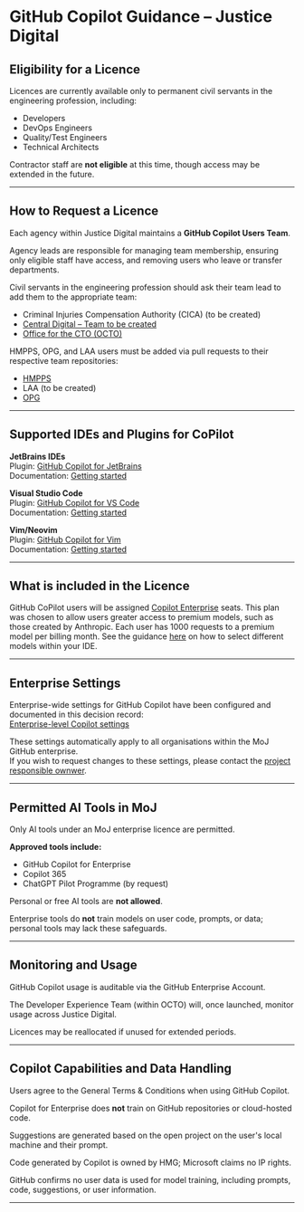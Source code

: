 # GitHub Copilot Guidance – Justice Digital

## Eligibility for a Licence

Licences are currently available only to permanent civil servants in the engineering profession, including:

- Developers
- DevOps Engineers
- Quality/Test Engineers
- Technical Architects

Contractor staff are **not eligible** at this time, though access may be extended in the future.

---

## How to Request a Licence

Each agency within Justice Digital maintains a **GitHub Copilot Users Team**.

Agency leads are responsible for managing team membership, ensuring only eligible staff have access, and removing users who leave or transfer departments.

Civil servants in the engineering profession should ask their team lead to add them to the appropriate team:

- Criminal Injuries Compensation Authority (CICA) (to be created)
- [Central Digital – Team to be created](https://github.com/orgs/ministryofjustice/teams/central-digital-copilot-users)
- [Office for the CTO (OCTO)](https://github.com/orgs/ministryofjustice/teams/octo-copilot-users)

HMPPS, OPG, and LAA users must be added via pull requests to their respective team repositories:

- [HMPPS](https://github.com/ministryofjustice/hmpps-github-teams)
- LAA (to be created)
- [OPG](https://github.com/ministryofjustice/opg-org-infra/tree/main/access-management)

---

## Supported IDEs and Plugins for CoPilot

**JetBrains IDEs**  
Plugin: [GitHub Copilot for JetBrains](https://plugins.jetbrains.com/plugin/17718-github-copilot)  
Documentation: [Getting started](https://docs.github.com/en/copilot/getting-started-with-github-copilot/github-copilot-in-jetbrains)

**Visual Studio Code**  
Plugin: [GitHub Copilot for VS Code](https://marketplace.visualstudio.com/items?itemName=GitHub.copilot)  
Documentation: [Getting started](https://docs.github.com/en/copilot/getting-started-with-github-copilot/github-copilot-in-visual-studio-code)

**Vim/Neovim**  
Plugin: [GitHub Copilot for Vim](https://github.com/github/copilot.vim)  
Documentation: [Getting started](https://docs.github.com/en/copilot/getting-started-with-github-copilot/github-copilot-in-neovim)

---

## What is included in the Licence

GitHub CoPilot users will be assigned [Copilot Enterprise](https://docs.github.com/en/copilot/get-started/plans#comparing-copilot-plans) seats. This plan was chosen to allow users greater access to premium models, such as those created by Anthropic. Each user has 1000 requests to a premium model per billing month. See the guidance [here](https://docs.github.com/en/copilot/how-tos/use-ai-models/configure-access-to-ai-models) on how to select different models within your IDE.

---


## Enterprise Settings

Enterprise-wide settings for GitHub Copilot have been configured and documented in this decision record:  
[Enterprise-level Copilot settings](https://github.com/ministryofjustice/.github/blob/main/docs/decisions/0001-enterprise-level-copilot-settings.md)

These settings automatically apply to all organisations within the MoJ GitHub enterprise.  
If you wish to request changes to these settings, please contact the [project responsible ownwer](https://github.com/ministryofjustice/.github/blob/main/docs/decisions/0001-enterprise-level-copilot-settings.md#key-roles-and-responsibilities).

---

## Permitted AI Tools in MoJ

Only AI tools under an MoJ enterprise licence are permitted.

**Approved tools include:**
- GitHub Copilot for Enterprise
- Copilot 365
- ChatGPT Pilot Programme (by request)

Personal or free AI tools are **not allowed**.

Enterprise tools do **not** train models on user code, prompts, or data; personal tools may lack these safeguards.

---

## Monitoring and Usage

GitHub Copilot usage is auditable via the GitHub Enterprise Account.

The Developer Experience Team (within OCTO) will, once launched, monitor usage across Justice Digital.

Licences may be reallocated if unused for extended periods.

---

## Copilot Capabilities and Data Handling

Users agree to the General Terms & Conditions when using GitHub Copilot.

Copilot for Enterprise does **not** train on GitHub repositories or cloud-hosted code.

Suggestions are generated based on the open project on the user's local machine and their prompt.

Code generated by Copilot is owned by HMG; Microsoft claims no IP rights.

GitHub confirms no user data is used for model training, including prompts, code, suggestions, or user information.

---

